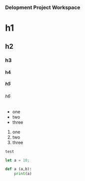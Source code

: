 
### Delopment Project Workspace

# h1
## h2
### h3
#### h4
##### h5
###### h6
- one
- two
- three
1. one
2. two
3. three

```
test
```
```javascript
let a = 10;
```
```python
def a (a,b):
    print(a)
```